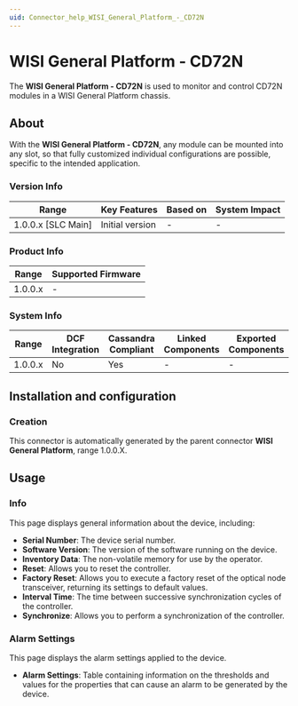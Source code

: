 ```yaml
---
uid: Connector_help_WISI_General_Platform_-_CD72N
---
```


# WISI General Platform - CD72N

The **WISI General Platform - CD72N** is used to monitor and control CD72N modules in a WISI General Platform chassis.

## About

With the **WISI General Platform - CD72N**, any module can be mounted into any slot, so that fully customized individual configurations are possible, specific to the intended application.

### Version Info

| Range                | Key Features     | Based on     | System Impact     |
|----------------------|------------------|--------------|-------------------|
| 1.0.0.x [SLC Main]   | Initial version  | -            | -                 |

### Product Info

| Range     | Supported Firmware     |
|-----------|------------------------|
| 1.0.0.x   | -                      |

### System Info

| Range     | DCF Integration     | Cassandra Compliant     | Linked Components     | Exported Components     |
|-----------|---------------------|-------------------------|-----------------------|-------------------------|
| 1.0.0.x   | No                  | Yes                     | -                     | -                       |

## Installation and configuration

### Creation

This connector is automatically generated by the parent connector **WISI General Platform**, range 1.0.0.X.

## Usage

### Info

This page displays general information about the device, including:

- **Serial Number**: The device serial number.
- **Software Version**: The version of the software running on the device.
- **Inventory Data**: The non-volatile memory for use by the operator.
- **Reset**: Allows you to reset the controller.
- **Factory Reset**: Allows you to execute a factory reset of the optical node transceiver, returning its settings to default values.
- **Interval Time**: The time between successive synchronization cycles of the controller.
- **Synchronize**: Allows you to perform a synchronization of the controller.

### Alarm Settings

This page displays the alarm settings applied to the device.

- **Alarm Settings**: Table containing information on the thresholds and values for the properties that can cause an alarm to be generated by the device.
